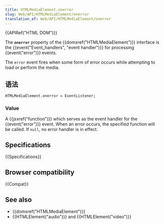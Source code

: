 ```yaml
---
title: HTMLMediaElement.onerror
slug: Web/API/HTMLMediaElement/onerror
translation_of: Web/API/HTMLMediaElement/onerror
---
```

{{APIRef("HTML DOM")}}

The **`onerror`** property of the {{domxref("HTMLMediaElement")}} interface is the {{event("Event_handlers", "event handler")}} for processing {{event("error")}} events.

The `error` event fires when some form of error occurs while attempting to load or perform the media.

## 语法

```plain
HTMLMediaElement.onerror = EventListener;
```

### Value

A {{jsxref("function")}} which serves as the event handler for the {{event("error")}} event. When an error occurs, the specified function will be called. If `null`, no error handler is in effect.

## Specifications

{{Specifications}}

## Browser compatibility

{{Compat}}

## See also

- {{domxref("HTMLMediaElement")}}
- {{HTMLElement("audio")}} and {{HTMLElement("video")}}
